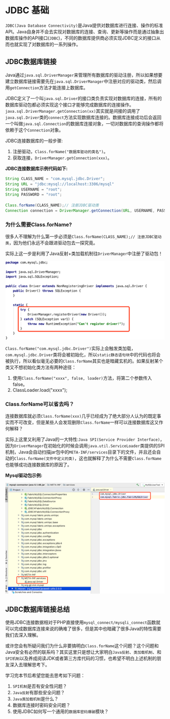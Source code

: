 # JDBC 基础

`JDBC(Java Database Connectivity)`是Java提供对数据库进行连接、操作的标准API。Java自身并不会去实现对数据库的连接、查询、更新等操作而是通过抽象出数据库操作的API接口(`JDBC`)，不同的数据库提供商必须实现JDBC定义的接口从而也就实现了对数据库的一系列操作。

## JDBC数据库链接

Java通过`java.sql.DriverManager`来管理所有数据库的驱动注册，所以如果想要建立数据库链接需要先在`java.sql.DriverManager`中注册对应的驱动类，然后调用`getConnection`方法才能连接上数据库。

JDBC定义了一个叫`java.sql.Driver`的接口类负责实现对数据库的连接，所有的数据库驱动包都必须实现这个接口才能够完成数据库的连接操作。`java.sql.DriverManager.getConnection(xx)`其实就是间接的调用了`java.sql.Driver`类的`connect`方法实现数据库连接的。数据库连接成功后会返回一个叫做`java.sql.Connection`的数据库连接对象，一切对数据库的查询操作都将依赖于这个`Connection`对象。

JDBC连接数据库的一般步骤:

1. 注册驱动，`Class.forName("数据库驱动的类名")`。
2. 获取连接，`DriverManager.getConnection(xxx)`。

**JDBC连接数据库示例代码如下:**

```java
String CLASS_NAME = "com.mysql.jdbc.Driver";
String URL = "jdbc:mysql://localhost:3306/mysql"
String USERNAME = "root";
String PASSWORD = "root";

Class.forName(CLASS_NAME);// 注册JDBC驱动类
Connection connection = DriverManager.getConnection(URL, USERNAME, PASSWORD);
```



### 为什么需要Class.forName?

很多人不理解为什么第一步必须是`Class.forName(CLASS_NAME);// 注册JDBC驱动类`，因为他们永远不会跟进驱动包去一探究竟。

实际上这一步是利用了Java反射+类加载机制往`DriverManager`中注册了驱动包！

![image-20191208225820692](../../images/image-20191208225820692.png)

`Class.forName("com.mysql.jdbc.Driver")`实际上会触发类加载，`com.mysql.jdbc.Driver`类将会被初始化，所以`static静态语句块`中的代码也将会被执行，所以看似毫无必要的`Class.forName`其实也是暗藏玄机的。如果反射某个类又不想初始化类方法有两种途径：

1. 使用`Class.forName("xxxx", false, loader)`方法，将第二个参数传入false。
2. ClassLoader.load("xxxx");

### Class.forName可以省去吗？

连接数据库就必须`Class.forName(xxx)`几乎已经成为了绝大部分人认为的既定事实而不可改变，但是某些人会发现删除`Class.forName`一样可以连接数据库这又作何解释？

实际上这里又利用了Java的一大特性:`Java SPI(Service Provider Interface)`，因为`DriverManager`在初始化的时候会调用`java.util.ServiceLoader`类提供的SPI机制，Java会自动扫描jar包中的`META-INF/services`目录下的文件，并且还会自动的`Class.forName(文件中定义的类)`，这也就解释了为什么不需要`Class.forName`也能够成功连接数据库的原因了。

**Mysql驱动包示例:**

![image-20191208232329364](../../images/image-20191208232329364.png)



## JDBC数据库链接总结

使用JDBC连接数据相对于PHP直接使用`mysql_connect/mysqli_connect`函数就可以完成数据库连接来说的确难了很多，但是其中也暗藏了很多Java的特性需要我们去深入理解。

或许您会有所疑问我们为什么非要搞明白`Class.forName`这个问题？这个问题和Java安全有必然的联系吗？其实这里只是想让大家明白`Java反射`、`类加载机制`、和`SPI机制`以及养成阅读JDK或者第三方库代码的习惯，也希望不明白上述机制的朋友深入去理解思考下。

学习完本节后希望您能去思考如下问题：

1. `SPI机制`是否有安全性问题？
2. `Java反射`有那些安全问题？
3. `Java类加载机制`是什么？
4. 数据库连接时密码安全问题？
5. 使用JDBC如何写一个通用的`数据库密码爆破`模块？